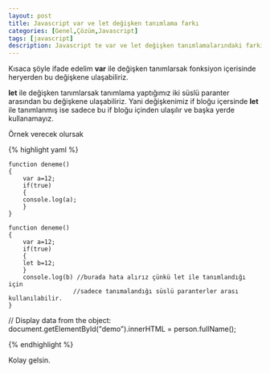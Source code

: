 ```yaml
---
layout: post
title: Javascript var ve let değişken tanımlama farkı
categories: [Genel,Çözüm,Javascript]
tags: [javascript]
description: Javascript te var ve let değişken tanımlamalarındaki farkı nedir.
---
```



Kısaca şöyle ifade edelim
**var** ile değişken tanımlarsak fonksiyon içerisinde heryerden bu değişkene ulaşabiliriz.

**let** ile değişken tanımlarsak tanımlama yaptığımız iki süslü paranter arasından bu değişkene ulaşabiliriz.
Yani değişkenimiz if bloğu içersinde **let** ile tanımlanmış ise sadece bu if bloğu içinden ulaşılır ve başka yerde
kullanamayız.

Örnek verecek olursak

{% highlight yaml %}

    function deneme()
    {
        var a=12;
        if(true)
        {
	    console.log(a);
        }
    }

    function deneme()
    {
        var a=12;
        if(true)
        {
	    let b=12;
        }
        console.log(b) //burada hata alırız çünkü let ile tanımlandığı için
                      //sadece tanımalandığı süslü paranterler arası kullanılabilir.
    }

// Display data from the object:
document.getElementById("demo").innerHTML = person.fullName();

{% endhighlight %}


Kolay gelsin.

